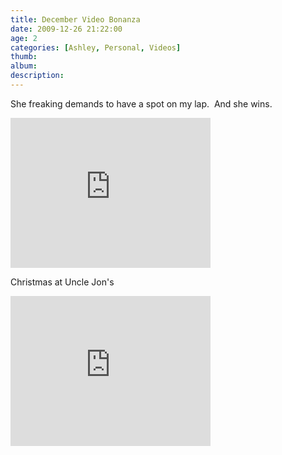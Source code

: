 ```yaml
---
title: December Video Bonanza
date: 2009-12-26 21:22:00
age: 2
categories: [Ashley, Personal, Videos]
thumb: 
album: 
description: 
---
```

<p>She freaking demands to have a spot on my lap.&nbsp; And she wins.</p> <p><iframe height="240" src="https://skydrive.live.com/embed?cid=F443C8FEC5D6FFCE&amp;resid=F443C8FEC5D6FFCE%21225&amp;authkey=AKlC7zdavRM0DP4" frameborder="0" width="320" scrolling="no"></iframe></p> <p>Christmas at Uncle Jon's</p> <p><iframe height="240" src="https://skydrive.live.com/embed?cid=F443C8FEC5D6FFCE&amp;resid=F443C8FEC5D6FFCE%21225&amp;authkey=AKlC7zdavRM0DP4" frameborder="0" width="320" scrolling="no"></iframe></p>
